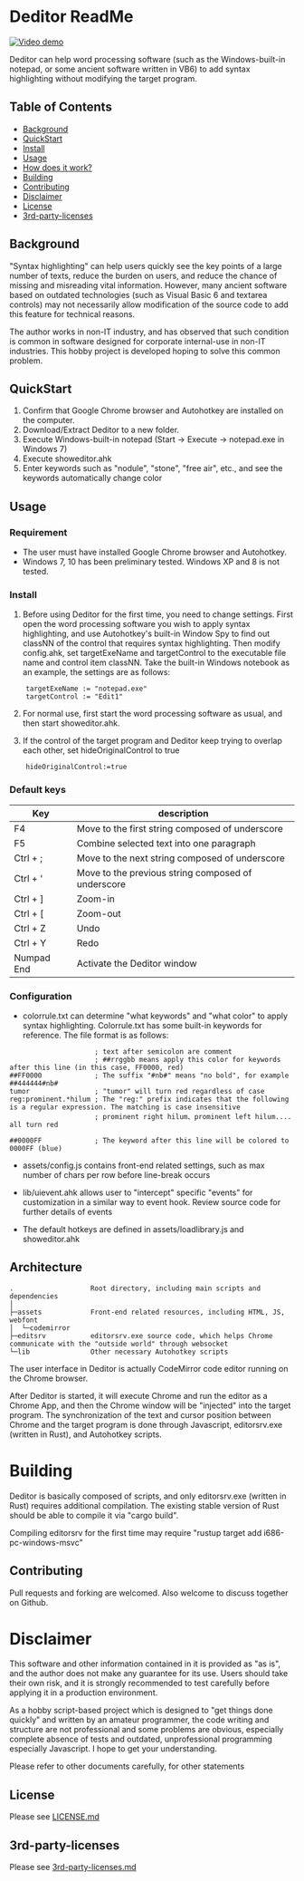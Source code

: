 # Deditor ReadMe

[![Video demo](https://img.youtube.com/vi/y0-UroAVPw8/0.jpg)](https://youtu.be/y0-UroAVPw8)

Deditor can help word processing software (such as the Windows-built-in notepad, or some ancient software written in VB6) to add syntax highlighting without modifying the target program.



## Table of Contents

- [Background](#background)
- [QuickStart](#quickstart)
- [Install](#install)
- [Usage](#usage)
- [How does it work?](#architecture)
- [Building](#building)
- [Contributing](#contributing)
- [Disclaimer](#disclaimer)
- [License](#license)
- [3rd-party-licenses](#3rd-party-licenses)


## Background

"Syntax highlighting" can help users quickly see the key points of a large number of texts, reduce the burden on users, and reduce the chance of missing and misreading vital information. However, many ancient software based on outdated technologies (such as Visual Basic 6 and textarea controls) may not necessarily allow modification of the source code to add this feature for technical reasons.

The author works in non-IT industry, and has observed that such condition is common in software designed for corporate internal-use in non-IT industries. This hobby project is developed hoping to solve this common problem.


## QuickStart

1. Confirm that Google Chrome browser and Autohotkey are installed on the computer.
2. Download/Extract Deditor to a new folder.
3. Execute Windows-built-in notepad (Start -> Execute -> notepad.exe in Windows 7)
4. Execute showeditor.ahk
5. Enter keywords such as "nodule", "stone", "free air", etc., and see the keywords automatically change color


## Usage

### Requirement

* The user must have installed Google Chrome browser and Autohotkey.
* Windows 7, 10 has been preliminary tested. Windows XP and 8 is not tested.

### Install

1. Before using Deditor for the first time, you need to change settings. First open the word processing software you wish to apply syntax highlighting, and use Autohotkey's built-in Window Spy to find out classNN of the control that requires syntax highlighting. Then modify config.ahk, set targetExeName and targetControl to the executable file name and control item classNN. Take the built-in Windows notebook as an example, the settings are as follows:

```
	targetExeName := "notepad.exe"
	targetControl := "Edit1"
```

2. For normal use, first start the word processing software as usual, and then start showeditor.ahk.

3. If the control of the target program and Deditor keep trying to overlap each other, set hideOriginalControl to true

```
	hideOriginalControl:=true
```

### Default keys
|Key		|description							            |
|-----------|---------------------------------------------------|
| F4		|Move to the first string composed of underscore	|
| F5		|Combine selected text into one paragraph			|
| Ctrl + ;	|Move to the next string composed of underscore  	|
| Ctrl + '	|Move to the previous string composed of underscore	|
| Ctrl + ]	|Zoom-in											|
| Ctrl + \[	|Zoom-out    										|
| Ctrl + Z	|Undo												|
| Ctrl + Y	|Redo												|
| Numpad End|Activate the Deditor window						|

### Configuration

* colorrule.txt can determine "what keywords" and "what color" to apply syntax highlighting. Colorrule.txt has some built-in keywords for reference. The file format is as follows:


```
                     ; text after semicolon are comment
                     ; ##rrggbb means apply this color for keywords after this line (in this case, FF0000, red)
##FF0000             ; The suffix "#nb#" means "no bold", for example ##444444#nb#
tumor                ; "tumor" will turn red regardless of case
reg:prominent.*hilum ; The "reg:" prefix indicates that the following is a regular expression. The matching is case insensitive
                     ; prominent right hilum、prominent left hilum.... all turn red

##0000FF             ; The keyword after this line will be colored to 0000FF (blue)
```


* assets/config.js contains front-end related settings, such as max number of chars per row before line-break occurs
* lib/uievent.ahk allows user to "intercept" specific "events" for customization in a similar way to event hook. Review source code for further details of events

* The default hotkeys are defined in assets/loadlibrary.js and showeditor.ahk


## Architecture


```
.					Root directory, including main scripts and dependencies
│  
├─assets			Front-end related resources, including HTML, JS, webfont
│  └─codemirror
├─editsrv  			editorsrv.exe source code, which helps Chrome communicate with the "outside world" through websocket
└─lib				Other necessary Autohotkey scripts
```

The user interface in Deditor is actually CodeMirror code editor running on the Chrome browser.

After Deditor is started, it will execute Chrome and run the editor as a Chrome App, and then the Chrome window will be "injected" into the target program. The synchronization of the text and cursor position between Chrome and the target program is done through Javascript, editorsrv.exe (written in Rust), and Autohotkey scripts.



# Building

Deditor is basically composed of scripts, and only editorsrv.exe (written in Rust) requires additional compilation. The existing stable version of Rust should be able to compile it via "cargo build".

Compiling editorsrv for the first time may require "rustup target add i686-pc-windows-msvc"


## Contributing

Pull requests and forking are welcomed. Also welcome to discuss together on Github.

# Disclaimer

This software and other information contained in it is provided as "as is", and the author does not make any guarantee for its use. Users should take their own risk, and it is strongly recommended to test carefully before applying it in a production environment.

As a hobby script-based project which is designed to "get things done quickly" and written by an amateur programmer, the code writing and structure are not professional and some problems are obvious, especially complete absence of tests and outdated, unprofessional programming especially Javascript. I hope to get your understanding.

Please refer to other documents carefully, for other statements

## License

Please see [LICENSE.md](LICENSE.md)

## 3rd-party-licenses

Please see [3rd-party-licenses.md](3rd-party-licenses.md)

